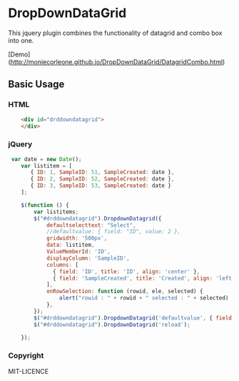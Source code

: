 # DropDownDataGrid

This jquery plugin combines the functionality of datagrid and combo box into one. 

[Demo] (http://moniecorleone.github.io/DropDownDataGrid/DatagridCombo.html)


## Basic Usage

### HTML
```html
    <div id="drddowndatagrid">
    </div> 
```
### jQuery
```js
 var date = new Date();
    var listitem = [
       { ID: 1, SampleID: 51, SampleCreated: date },
       { ID: 2, SampleID: 52, SampleCreated: date },
       { ID: 3, SampleID: 53, SampleCreated: date }
    ];

    $(function () {
        var listitems;
        $("#drddowndatagrid").DropdownDatagrid({
            defaultselecttext: "Select",
            //defaultvalue: { field: "ID", value: 2 },
            gridwidth: '500px',
            data: listitem,
            ValueMemberId: 'ID',
            displayColumn: 'SampleID',
            columns: [
              { field: 'ID', title: 'ID', align: 'center' },
              { field: 'SampleCreated', title: 'Created', align: 'left' }
            ],
            onRowSelection: function (rowid, ele, selected) {
                alert("rowid : " + rowid + " selected : " + selected)
            },
        });
        $("#drddowndatagrid").DropdownDatagrid('defaultvalue', { field: "SampleID", value: 53 });
        $("#drddowndatagrid").DropdownDatagrid('reload');

    });
```
### Copyright

MIT-LICENCE

